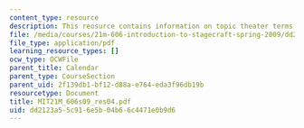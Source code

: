 ```yaml
---
content_type: resource
description: This reosurce contains information on topic theater terms for the stagehand.
file: /media/courses/21m-606-introduction-to-stagecraft-spring-2009/dd2123a55c916e5b04b66c4471e0b9d6_MIT21M_606s09_res04.pdf
file_type: application/pdf
learning_resource_types: []
ocw_type: OCWFile
parent_title: Calendar
parent_type: CourseSection
parent_uid: 2f139db1-bf12-d88a-e764-eda3f96db19b
resourcetype: Document
title: MIT21M_606s09_res04.pdf
uid: dd2123a5-5c91-6e5b-04b6-6c4471e0b9d6
---
```

